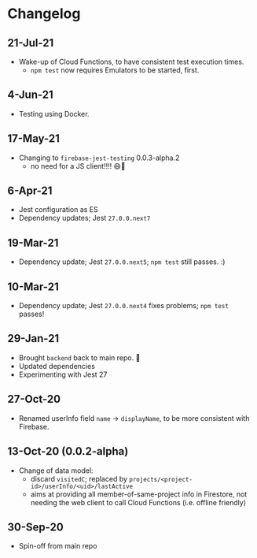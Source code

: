 # Changelog

## 21-Jul-21

- Wake-up of Cloud Functions, to have consistent test execution times. 
   - `npm test` now requires Emulators to be started, first.

## 4-Jun-21

- Testing using Docker.

## 17-May-21

- Changing to `firebase-jest-testing` 0.0.3-alpha.2
  - no need for a JS client!!!! 😄🚀

## 6-Apr-21

- Jest configuration as ES
- Dependency updates; Jest `27.0.0.next7`

## 19-Mar-21

- Dependency update; Jest `27.0.0.next5`; `npm test` still passes. :)

## 10-Mar-21

- Dependency update; Jest `27.0.0.next4` fixes problems; `npm test` passes!

## 29-Jan-21

- Brought `backend` back to main repo. 🥳
- Updated dependencies
- Experimenting with Jest 27 

## 27-Oct-20

- Renamed userInfo field `name` -> `displayName`, to be more consistent with Firebase.

## 13-Oct-20 (0.0.2-alpha)

- Change of data model:
  - discard `visitedC`; replaced by `projects/<project-id>/userInfo/<uid>/lastActive`
  - aims at providing all member-of-same-project info in Firestore, not needing the web client to call Cloud Functions (i.e. offline friendly)

## 30-Sep-20

- Spin-off from main repo
